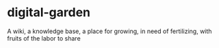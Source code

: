 # digital-garden
A wiki, a knowledge base, a place for growing, in need of fertilizing, with fruits of the labor to share
